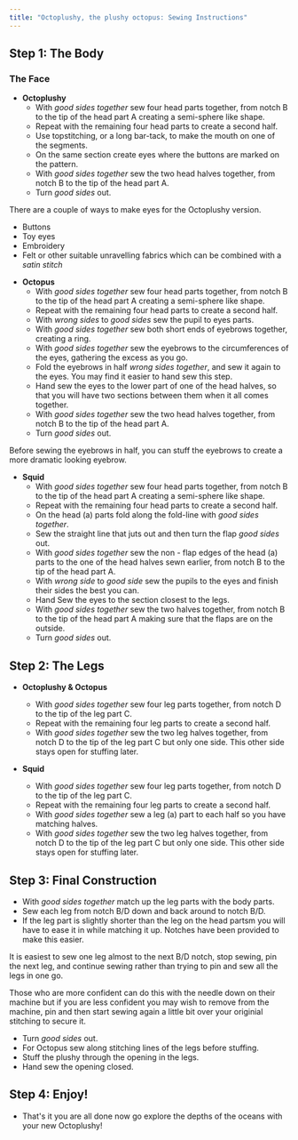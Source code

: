 ```yaml
---
title: "Octoplushy, the plushy octopus: Sewing Instructions"
---
```


## Step 1: The Body

### The Face

- __Octoplushy__
  - With _good sides together_ sew four head parts together, from notch B to the tip of the head part A creating a semi-sphere like shape.
  - Repeat with the remaining four head parts to create a second half.
  - Use topstitching, or a long bar-tack, to make the mouth on one of the segments.
  - On the same section create eyes where the buttons are marked on the pattern.
  - With _good sides together_ sew the two head halves together, from notch B to the tip of the head part A.
  - Turn *good sides* out.

<Note>

There are a couple of ways to make eyes for the Octoplushy version.
  - Buttons
  - Toy eyes
  - Embroidery
  - Felt or other suitable unravelling fabrics which can be combined with a _satin stitch_

</Note>

- __Octopus__
  - With _good sides together_ sew four head parts together, from notch B to the tip of the head part A creating a semi-sphere like shape.
  - Repeat with the remaining four head parts to create a second half.
  - With _wrong sides_ to _good sides_ sew the pupil to eyes parts. 
  - With _good sides together_ sew both short ends of eyebrows together, creating a ring. 
  - With _good sides together_ sew the eyebrows to the circumferences of the eyes, gathering the excess as you go.
  - Fold the eyebrows in half *wrong sides together*, and sew it again to the eyes. You may find it easier to hand sew this step.  
  - Hand sew the eyes to the lower part of one of the head halves, so that you will have two sections between them when it all comes together.
  - With _good sides together_ sew the two head halves together, from notch B to the tip of the head part A.
  - Turn *good sides* out.

<Note>

Before sewing the eyebrows in half, you can stuff the eyebrows to create a more dramatic looking eyebrow.

</Note>
  
- __Squid__
  - With _good sides together_ sew four head parts together, from notch B to the tip of the head part A creating a semi-sphere like shape.
  - Repeat with the remaining four head parts to create a second half.
  - On the head (a) parts fold along the fold-line with *good sides together*.
  - Sew the straight line that juts out and then turn the flap *good sides* out. 
  - With *good sides together* sew the non - flap edges of the head (a) parts to the one of the head halves sewn earlier, from notch B to the tip of the head part A.
  - With *wrong side* to *good side* sew the pupils to the eyes and finish their sides the best you can.
  - Hand Sew the eyes to the section closest to the legs.
  - With _good sides together_ sew the two halves together, from notch B to the tip of the head part A making sure that the flaps are on the outside.
  - Turn *good sides* out.

## Step 2: The Legs

- __Octoplushy & Octopus__
  - With _good sides together_ sew four leg parts together, from notch D to the tip of the leg part C.
  - Repeat with the remaining four leg parts to create a second half.
  - With _good sides together_ sew the two leg halves together, from notch D to the tip of the leg part C but only one side. This other side stays open for
stuffing later. 

- __Squid__
  - With _good sides together_ sew four leg parts together, from notch D to the tip of the leg part C.
  - Repeat with the remaining four leg parts to create a second half. 
  - With _good sides together_ sew a leg (a) part to each half so you have matching halves.
  - With _good sides together_ sew the two leg halves together, from notch D to the tip of the leg part C but only one side. This other side stays open for
stuffing later. 

## Step 3: Final Construction

- With _good sides together_ match up the leg parts with the body parts. 
- Sew each leg from notch B/D down and back around to notch B/D. 
- If the leg part is slightly shorter than the leg on the head partsm you will have to ease it in while matching it up. Notches have been provided to make this easier.

<Tip>

It is easiest to sew one leg almost to the next B/D notch, stop sewing, pin the next leg, and continue sewing rather than trying to pin and sew all the legs in one go. 

Those who are more confident can do this with the needle down on their machine but if you are less confident you may wish to remove from the machine, pin and then start sewing again a little bit over your originial stitching to secure it.
  
</Tip>

- Turn _good sides_ out.
- For Octopus sew along stitching lines of the legs before stuffing.
- Stuff the plushy through the opening in the legs.
- Hand sew the opening closed.

## Step 4: Enjoy!

- That's it you are all done now go explore the depths of the oceans with your new Octoplushy!
